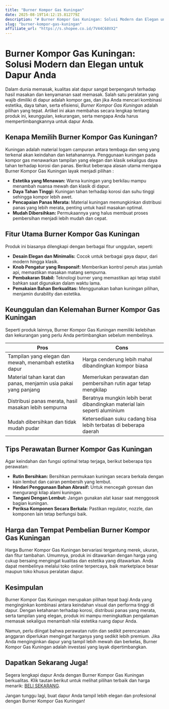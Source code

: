 ```yaml
---
title: "Burner Kompor Gas Kuningan"
date: 2025-08-19T14:12:15.812779Z
description: "# Burner Kompor Gas Kuningan: Solusi Modern dan Elegan untuk Dapur Anda..."
slug: "burner-kompor-gas-kuningan"
affiliate_url: "https://s.shopee.co.id/7V44C68VX2"
---
```

# Burner Kompor Gas Kuningan: Solusi Modern dan Elegan untuk Dapur Anda

Dalam dunia memasak, kualitas alat dapur sangat berpengaruh terhadap hasil masakan dan kenyamanan saat memasak. Salah satu peralatan yang wajib dimiliki di dapur adalah kompor gas, dan jika Anda mencari kombinasi estetika, daya tahan, serta efisiensi, *Burner Kompor Gas Kuningan* adalah pilihan yang tepat. Artikel ini akan membahas secara lengkap tentang produk ini, keunggulan, kekurangan, serta mengapa Anda harus mempertimbangkannya untuk dapur Anda.

## Kenapa Memilih Burner Kompor Gas Kuningan?

Kuningan adalah material logam campuran antara tembaga dan seng yang terkenal akan keindahan dan ketahanannya. Penggunaan kuningan pada kompor gas menawarkan tampilan yang elegan dan klasik sekaligus daya tahan terhadap korosi dan panas. Berikut beberapa alasan utama mengapa Burner Kompor Gas Kuningan layak menjadi pilihan :

- **Estetika yang Menawan:** Warna kuningan yang berkilau mampu menambah nuansa mewah dan klasik di dapur.
- **Daya Tahan Tinggi:** Kuningan tahan terhadap korosi dan suhu tinggi sehingga kompor lebih awet.
- **Pencapaian Panas Merata:** Material kuningan memungkinkan distribusi panas yang lebih merata, penting untuk hasil masakan optimal.
- **Mudah Dibersihkan:** Permukaannya yang halus membuat proses pembersihan menjadi lebih mudah dan cepat.

## Fitur Utama Burner Kompor Gas Kuningan

Produk ini biasanya dilengkapi dengan berbagai fitur unggulan, seperti:

- **Desain Elegan dan Minimalis:** Cocok untuk berbagai gaya dapur, dari modern hingga klasik.
- **Knob Pengatur yang Responsif:** Memberikan kontrol penuh atas jumlah api, memastikan masakan matang sempurna.
- **Pembakaran Stabil:** Teknologi burner yang memastikan api tetap stabil bahkan saat digunakan dalam waktu lama.
- **Pemakaian Bahan Berkualitas:** Menggunakan bahan kuningan pilihan, menjamin durability dan estetika.

## Keunggulan dan Kelemahan Burner Kompor Gas Kuningan

Seperti produk lainnya, Burner Kompor Gas Kuningan memiliki kelebihan dan kekurangan yang perlu Anda pertimbangkan sebelum membelinya.

| **Pros** | **Cons** |
| --- | --- |
| Tampilan yang elegan dan mewah, menambah estetika dapur | Harga cenderung lebih mahal dibandingkan kompor biasa |
| Material tahan karat dan panas, menjamin usia pakai yang panjang | Memerlukan perawatan dan pembersihan rutin agar tetap mengkilap |
| Distribusi panas merata, hasil masakan lebih sempurna | Beratnya mungkin lebih berat dibandingkan material lain seperti aluminium |
| Mudah dibersihkan dan tidak mudah pudar | Ketersediaan suku cadang bisa lebih terbatas di beberapa daerah |

## Tips Perawatan Burner Kompor Gas Kuningan

Agar keindahan dan fungsi optimal tetap terjaga, berikut beberapa tips perawatan:

- **Rutin Bersihkan:** Bersihkan permukaan kuningan secara berkala dengan kain lembut dan cairan pembersih yang lembut.
- **Hindari Penggunaan Bahan Abrasif:** Untuk mencegah goresan dan mengurangi kilap alami kuningan.
- **Tangani Dengan Lembut:** Jangan gunakan alat kasar saat menggosok bagian kuningan.
- **Periksa Komponen Secara Berkala:** Pastikan regulator, nozzle, dan komponen lain tetap berfungsi baik.

## Harga dan Tempat Pembelian Burner Kompor Gas Kuningan

Harga Burner Kompor Gas Kuningan bervariasi tergantung merek, ukuran, dan fitur tambahan. Umumnya, produk ini ditawarkan dengan harga yang cukup bersaing mengingat kualitas dan estetika yang ditawarkan. Anda dapat membelinya melalui toko online terpercaya, baik marketplace besar maupun toko khusus peralatan dapur.

## Kesimpulan

Burner Kompor Gas Kuningan merupakan pilihan tepat bagi Anda yang menginginkan kombinasi antara keindahan visual dan performa tinggi di dapur. Dengan ketahanan terhadap korosi, distribusi panas yang merata, serta tampilan yang elegan, produk ini mampu meningkatkan pengalaman memasak sekaligus menambah nilai estetika ruang dapur Anda.

Namun, perlu diingat bahwa perawatan rutin dan sedikit perencanaan anggaran diperlukan mengingat harganya yang sedikit lebih premium. Jika Anda menginginkan dapur yang tampil lebih mewah dan berkelas, Burner Kompor Gas Kuningan adalah investasi yang layak dipertimbangkan.

## Dapatkan Sekarang Juga!

Segera lengkapi dapur Anda dengan Burner Kompor Gas Kuningan berkualitas. Klik tautan berikut untuk melihat pilihan terbaik dan harga menarik: [BELI SEKARANG](https://s.shopee.co.id/7V44C68VX2).

Jangan tunggu lagi, buat dapur Anda tampil lebih elegan dan profesional dengan Burner Kompor Gas Kuningan!